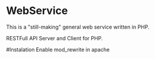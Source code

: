 WebService
==========

This is a "still-making" general web service written in PHP.

RESTFull API Server and Client for PHP.

#Instalation
 Enable mod_rewrite in apache
